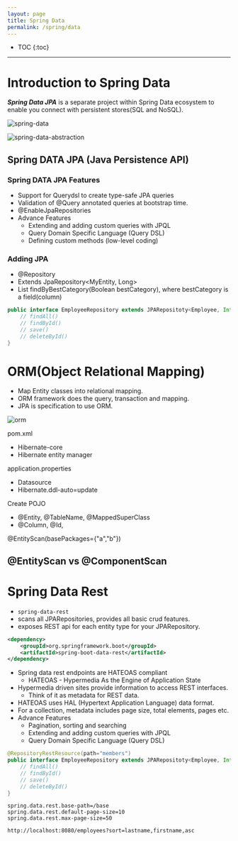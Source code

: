 ```yaml
---
layout: page
title: Spring Data
permalink: /spring/data
---
```


- TOC
{:toc}

---

# Introduction to Spring Data
***Spring Data JPA*** is a separate project within Spring Data ecosystem to enable you connect with persistent stores(SQL and NoSQL).

![spring-data]({{site.cdn}}/spring/spring-data/spring-data.png)

![spring-data-abstraction]({{site.cdn}}/spring/spring-data/spring-data-abstraction.png)

## Spring DATA JPA (Java Persistence API)

### Spring DATA JPA Features
- Support for Querydsl to create type-safe JPA queries
- Validation of @Query annotated queries at bootstrap time.
- @EnableJpaRepositories
- Advance Features
  - Extending and adding custom queries with JPQL
  - Query Domain Specific Language (Query DSL)
  - Defining custom methods (low-level coding)

### Adding JPA
- @Repository
- Extends JpaRepository<MyEntity, Long>
- List<ProductCategory> findByBestCategory(Boolean bestCategory), where bestCategory is a field(column)

```java
public interface EmployeeRepository extends JPARepositoty<Employee, Integer>{
    // findAll()
    // findById()
    // save()
    // deleteById()
}
```

# ORM(Object Relational Mapping)
- Map Entity classes into relational mapping.
- ORM framework does the query, transaction and mapping.
- JPA is specification to use ORM.

![orm]({{site.cdn}}/spring/spring-data/orm.png)

pom.xml
- Hibernate-core
- Hibernate entity manager

application.properties
- Datasource
- Hibernate.ddl-auto=update

Create POJO
- @Entity, @TableName, @MappedSuperClass
- @Column, @Id, 

@EntityScan(basePackages={"a","b"})

## @EntityScan vs @ComponentScan

# Spring Data Rest

- `spring-data-rest`
- scans all JPARepositories, provides all basic crud features. 
- exposes REST api for each entity type for your JPARepository.

```xml
<dependency>
    <groupId>org.springframework.boot</groupId>
    <artifactId>spring-boot-data-rest</artifactId>
</dependency>
```

- Spring data rest endpoints are HATEOAS compliant
  - HATEOAS - Hypermedia As the Engine of Application State
- Hypermedia driven sites provide information to access REST interfaces.
  - Think of it as metadata for REST data.
- HATEOAS uses HAL (Hypertext Application Language) data format. 
- For a collection, metadata includes page size, total elements, pages etc.
- Advance Features
  - Pagination, sorting and searching
  - Extending and adding custom queries with JPQL
  - Query Domain Specific Language (Query DSL)

```java
@RepositoryRestResource(path="members")
public interface EmployeeRepository extends JPARepositoty<Employee, Integer>{
    // findAll()
    // findById()
    // save()
    // deleteById()
}
```

```properties
spring.data.rest.base-path=/base
spring.data.rest.default-page-size=10
spring.data.rest.max-page-size=50
```

```
http://localhost:8080/employees?sort=lastname,firstname,asc
```

